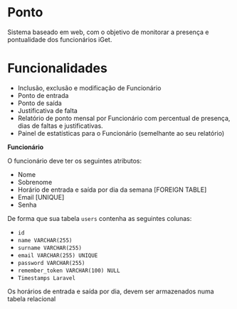 Ponto
=====

Sistema baseado em web, com o objetivo de monitorar a presença e pontualidade dos funcionários iGet.

Funcionalidades
=====

* Inclusão, exclusão e modificação de Funcionário
* Ponto de entrada
* Ponto de saída
* Justificativa de falta
* Relatório de ponto mensal por Funcionário com percentual de presença, dias de faltas e justificativas.
* Painel de estatísticas para o Funcionário (semelhante ao seu relatório)

**Funcionário**

O funcionário deve ter os seguintes atributos:
* Nome
* Sobrenome
* Horário de entrada e saída por dia da semana [FOREIGN TABLE]
* Email [UNIQUE]
* Senha

De forma que sua tabela `users` contenha as seguintes colunas:
* `id`
* `name VARCHAR(255)`
* `surname VARCHAR(255)`
* `email VARCHAR(255) UNIQUE`
* `password VARCHAR(255)`
* `remember_token VARCHAR(100) NULL`
* `Timestamps Laravel`

Os horários de entrada e saída por dia, devem ser armazenados numa tabela relacional

